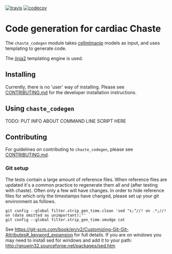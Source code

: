 [![travis](https://travis-ci.com/ModellingWebLab/chaste-codegen.svg?branch=master)](https://travis-ci.com/ModellingWebLab/chaste-codegen)
[![codecov](https://codecov.io/gh/ModellingWebLab/chaste-codegen/branch/master/graph/badge.svg)](https://codecov.io/gh/ModellingWebLab/chaste-codegen)

# Code generation for cardiac Chaste

The `chaste_codegen` module takes [cellmlmanip](https://github.com/ModellingWebLab/cellmlmanip) models as input, and uses templating to generate code.

The [jinja2](http://jinja.pocoo.org/) templating engine is used.

## Installing 

Currently, there is no 'user' way of installing.
Please see [CONTRIBUTING.md](CONTRIBUTING.md) for the developer installation instructions.

## Using `chaste_codegen`

TODO: PUT INFO ABOUT COMMAND LINE SCRIPT HERE

## Contributing

For guidelines on contributing to `chaste_codegen`, please see [CONTRIBUTING.md](CONTRIBUTING.md).

### Git setup
The tests contain a large amount of reference files. When reference files are updated it's a common practice to regenerate them all and (after testing with chaste). Often only a few will have changes.
In order to hide reference files for which only the timestamps have changed, please set up your git environment as follows.
```
git config --global filter.strip_gen_time.clean 'sed "s;^//! on .*;//! on (date omitted as unimportant);"'
git config --global filter.strip_gen_time.smudge cat
```
See https://git-scm.com/book/en/v2/Customizing-Git-Git-Attributes#_keyword_expansion for full details.
If you are on windows you may need to install sed for windows and add it to your path: http://gnuwin32.sourceforge.net/packages/sed.htm
